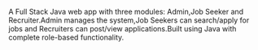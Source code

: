 A Full Stack Java web app with three modules: Admin,Job Seeker and Recruiter.Admin manages the system,Job Seekers can search/apply for jobs and Recruiters can post/view applications.Built using Java with complete role-based functionality.
